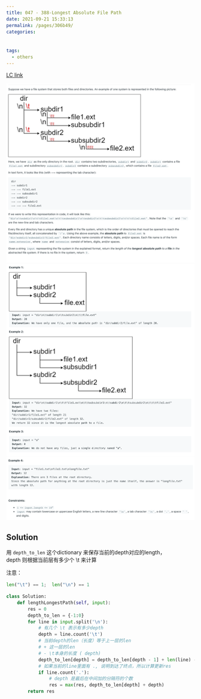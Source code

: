 ```yaml
---
title: 047 - 388-Longest Absolute File Path
date: 2021-09-21 15:33:13
permalink: /pages/306b49/
categories:
  

tags:
  - others
---
```

[LC link](https://leetcode.com/problems/longest-absolute-file-path/)

![](https://raw.githubusercontent.com/emmableu/image/master/388-0.png)
![](https://raw.githubusercontent.com/emmableu/image/master/388-1.png)
![](https://raw.githubusercontent.com/emmableu/image/master/388-2.png)


## Solution

用 `depth_to_len` 这个dictionary 来保存当前的depth对应的length，  
depth 则根据当前层有多少个 \t 来计算  

注意：
```python
len("\t") == 1;  len("\n") == 1
```


```python
class Solution:
    def lengthLongestPath(self, input):
        res = 0
        depth_to_len = {-1:0}
        for line in input.split('\n'):
            # 有几个 \t 表示有多少depth
            depth = line.count('\t')
            # 当前depth的len（长度）等于上一层的len
            # + 这一层的len 
            # - \t本身的长度 ( depth)
            depth_to_len[depth] = depth_to_len[depth - 1] + len(line) - depth
            # 如果当前的line里面有 ., 说明到达了终点，所以计算更新res
            if line.count('.'):
                # depth 是最后在中间加的分隔符的个数
                res = max(res, depth_to_len[depth] + depth)
        return res       
```
